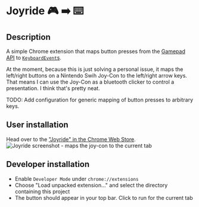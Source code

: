 # Joyride 🎮 ➡️ ⌨️

## Description

A simple Chrome extension that maps button presses from the [Gamepad
API](https://developer.mozilla.org/en-US/docs/Web/API/Gamepad_API/Using_the_Gamepad_API)
to
[`KeyboardEvent`s](https://developer.mozilla.org/en-US/docs/Web/API/KeyboardEvent).

At the moment, because this is just solving a personal issue, it maps the
left/right buttons on a Nintendo Swih Joy-Con to the left/right arrow keys. That
means I can use the Joy-Con as a bluetooth clicker to control a presentation. I
think that's pretty neat.

TODO: Add configuration for generic mapping of button presses to arbitrary keys.

## User installation

Head over to the ["Joyride" in the Chrome Web
Store](https://chrome.google.com/webstore/detail/joyride/hejncbodigbbhdfhkapkfdhhjflafdff).
![Joyride screenshot - maps the joy-con to the current
tab](img/joyride-screenshot.png)

## Developer installation

* Enable `Developer Mode` under `chrome://extensions`
* Choose "Load unpacked extension…" and select the directory containing this
  project
* The button should appear in your top bar. Click to run for the current tab

